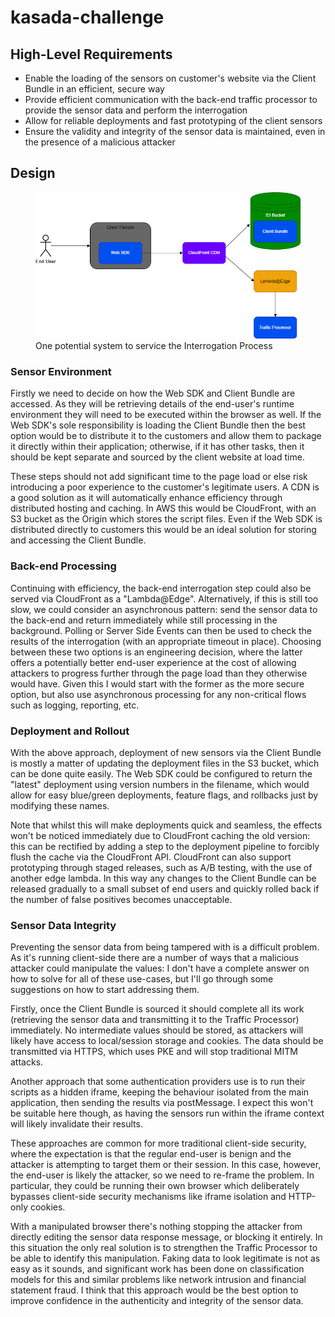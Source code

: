 # kasada-challenge

## High-Level Requirements

* Enable the loading of the sensors on customer's website via the Client Bundle in an efficient, secure way
* Provide efficient communication with the back-end traffic processor to provide the sensor data and perform the interrogation
* Allow for reliable deployments and fast prototyping of the client sensors
* Ensure the validity and integrity of the sensor data is maintained, even in the presence of a malicious attacker

## Design

<figure>
  <img src="design.png" alt="Design"/>
  <figcaption>One potential system to service the Interrogation Process</figcaption>
</figure>

### Sensor Environment

Firstly we need to decide on how the Web SDK and Client Bundle are accessed.  As they will be retrieving details of the end-user's runtime environment they will need to be executed within the browser as well.  If the Web SDK's sole responsibility is loading the Client Bundle then the best option would be to distribute it to the customers and allow them to package it directly within their application; otherwise, if it has other tasks, then it should be kept separate and sourced by the client website at load time.

These steps should not add significant time to the page load or else risk introducing a poor experience to the customer's legitimate users.  A CDN is a good solution as it will automatically enhance efficiency through distributed hosting and caching. In AWS this would be CloudFront, with an S3 bucket as the Origin which stores the script files. Even if the Web SDK is distributed directly to customers this would be an ideal solution for storing and accessing the Client Bundle.

### Back-end Processing

Continuing with efficiency, the back-end interrogation step could also be served via CloudFront as a "Lambda@Edge".  Alternatively, if this is still too slow, we could consider an asynchronous pattern: send the sensor data to the back-end and return immediately while still processing in the background.  Polling or Server Side Events can then be used to check the results of the interrogation (with an appropriate timeout in place).  Choosing between these two options is an engineering decision, where the latter offers a potentially better end-user experience at the cost of allowing attackers to progress further through the page load than they otherwise would have.  Given this I would start with the former as the more secure option, but also use asynchronous processing for any non-critical flows such as logging, reporting, etc.

### Deployment and Rollout

With the above approach, deployment of new sensors via the Client Bundle is mostly a matter of updating the deployment files in the S3 bucket, which can be done quite easily.  The Web SDK could be configured to return the "latest" deployment using version numbers in the filename, which would allow for easy blue/green deployments, feature flags, and rollbacks just by modifying these names.

Note that whilst this will make deployments quick and seamless, the effects won't be noticed immediately due to CloudFront caching the old version: this can be rectified by adding a step to the deployment pipeline to forcibly flush the cache via the CloudFront API.  CloudFront can also support prototyping through staged releases, such as A/B testing, with the use of another edge lambda.  In this way any changes to the Client Bundle can be released gradually to a small subset of end users and quickly rolled back if the number of false positives becomes unacceptable.

### Sensor Data Integrity

Preventing the sensor data from being tampered with is a difficult problem.  As it's running client-side there are a number of ways that a malicious attacker could manipulate the values: I don't have a complete answer on how to solve for all of these use-cases, but I'll go through some suggestions on how to start addressing them.

Firstly, once the Client Bundle is sourced it should complete all its work (retrieving the sensor data and transmitting it to the Traffic Processor) immediately.  No intermediate values should be stored, as attackers will likely have access to local/session storage and cookies.  The data should be transmitted via HTTPS, which uses PKE and will stop traditional MITM attacks.

Another approach that some authentication providers use is to run their scripts as a hidden iframe, keeping the behaviour isolated from the main application, then sending the results via postMessage.  I expect this won't be suitable here though, as having the sensors run within the iframe context will likely invalidate their results.

These approaches are common for more traditional client-side security, where the expectation is that the regular end-user is benign and the attacker is attempting to target them or their session.  In this case, however, the end-user is likely the attacker, so we need to re-frame the problem.  In particular, they could be running their own browser which deliberately bypasses client-side security mechanisms like iframe isolation and HTTP-only cookies.

With a manipulated browser there's nothing stopping the attacker from directly editing the sensor data response message, or blocking it entirely.  In this situation the only real solution is to strengthen the Traffic Processor to be able to identify this manipulation.  Faking data to look legitimate is not as easy as it sounds, and significant work has been done on classification models for this and similar problems like network intrusion and financial statement fraud.  I think that this approach would be the best option to improve confidence in the authenticity and integrity of the sensor data.
